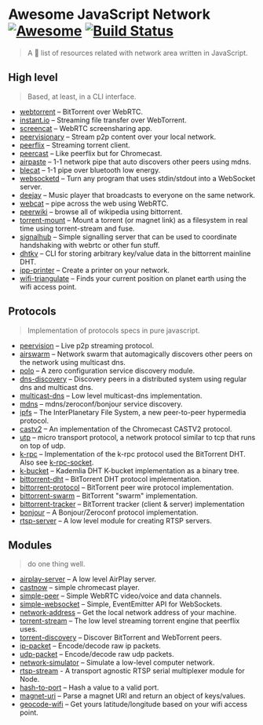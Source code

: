 # Awesome JavaScript Network [![Awesome](https://cdn.rawgit.com/sindresorhus/awesome/d7305f38d29fed78fa85652e3a63e154dd8e8829/media/badge.svg)](https://github.com/Kikobeats/awesome-network-js) [![Build Status](https://img.shields.io/travis/Kikobeats/awesome-network-js/master.svg?style=flat-square)](https://travis-ci.org/Kikobeats/awesome-network-js)

> A 🎩 list of resources related with network area written in JavaScript.

## High level

> Based, at least, in a CLI interface.

* [webtorrent](https://github.com/feross/webtorrent) – BitTorrent over WebRTC.
* [instant.io](https://github.com/feross/instant.io) – Streaming file transfer over WebTorrent.
* [screencat](https://github.com/maxogden/screencat) – WebRTC screensharing app.
* [peervisionary](https://github.com/mafintosh/peervisionary) – Stream p2p content over your local network.
* [peerflix](https://github.com/mafintosh/peerflix) – Streaming torrent client.
* [peercast](https://github.com/mafintosh/peercast) – Like peerflix but for Chromecast.
* [airpaste](https://github.com/mafintosh/airpaste) – 1-1 network pipe that auto discovers other peers using mdns.
* [blecat](https://github.com/mafintosh/blecat) – 1-1 pipe over bluetooth low energy.
* [websocketd](https://github.com/joewalnes/websocketd) – Turn any program that uses stdin/stdout into a WebSocket server.
* [deejay](https://github.com/mafintosh/deejay) – Music player that broadcasts to everyone on the same network.
* [webcat](https://github.com/mafintosh/webcat) – pipe across the web using WebRTC.
* [peerwiki](https://github.com/mafintosh/peerwiki) – browse all of wikipedia using bittorrent.
* [torrent-mount](https://github.com/mafintosh/torrent-mount) – Mount a torrent (or magnet link) as a filesystem in real time using torrent-stream and fuse.
* [signalhub](https://github.com/mafintosh/signalhub) – Simple signalling server that can be used to coordinate handshaking with webrtc or other fun stuff.
* [dhtkv](https://github.com/maxogden/dhtkv) – CLI for storing arbitrary key/value data in the bittorrent mainline DHT.
* [ipp-printer](https://github.com/watson/ipp-printer) – Create a printer on your network.
* [wifi-triangulate](https://github.com/watson/wifi-triangulate) – Finds your current position on planet earth using the wifi access point.

## Protocols

> Implementation of protocols specs in pure javascript.

* [peervision](https://github.com/mafintosh/peervision) – Live p2p streaming protocol.
* [airswarm](https://github.com/mafintosh/airswarm) – Network swarm that automagically discovers other peers on the network using multicast dns.
* [polo](https://github.com/mafintosh/polo) – A zero configuration service discovery module.
* [dns-discovery](https://github.com/mafintosh/dns-discovery) – Discovery peers in a distributed system using regular dns and multicast dns.
* [multicast-dns](https://github.com/mafintosh/multicast-dns) – Low level multicast-dns implementation.
* [mdns](https://github.com/agnat/node_mdns) – mdns/zeroconf/bonjour service discovery.
* [ipfs](https://github.com/ipfs/js-ipfs-api) – The InterPlanetary File System, a new peer-to-peer hypermedia protocol.
* [castv2](https://github.com/thibauts/node-castv2) – An implementation of the Chromecast CASTV2 protocol.
* [utp](https://github.com/mafintosh/utp) – micro transport protocol, a network protocol similar to tcp that runs on top of udp.
* [k-rpc](https://github.com/mafintosh/k-rpc) – Implementation of the k-rpc protocol used the BitTorrent DHT. Also see [k-rpc-socket](https://github.com/mafintosh/k-rpc-socket).
* [k-bucket](https://github.com/tristanls/k-bucket) – Kademlia DHT K-bucket implementation as a binary tree.
* [bittorrent-dht](https://github.com/feross/bittorrent-dht) – BitTorrent DHT protocol implementation.
* [bittorrent-protocol](https://github.com/feross/bittorrent-protocol) – BitTorrent peer wire protocol implementation.
* [bittorrent-swarm](https://github.com/feross/bittorrent-swarm) – BitTorrent "swarm" implementation.
* [bittorrent-tracker](https://github.com/feross/bittorrent-tracker) – BitTorrent tracker (client & server) implementation
* [bonjour](https://github.com/watson/bonjour) – A Bonjour/Zeroconf protocol implementation.
* [rtsp-server](https://github.com/watson/rtsp-server) – A low level module for creating RTSP servers.

## Modules

> do one thing well.

* [airplay-server](https://github.com/watson/airplay-server) – A low level AirPlay server.
* [castnow](https://github.com/xat/chromecast-player) – simple chromecast player.
* [simple-peer](https://github.com/feross/simple-peer) – Simple WebRTC video/voice and data channels.
* [simple-websocket](https://github.com/feross/simple-websocket) – Simple, EventEmitter API for WebSockets.
* [network-address](https://github.com/mafintosh/network-address) – Get the local network address of your machine.
* [torrent-stream](https://github.com/mafintosh/torrent-stream) – The low level streaming torrent engine that peerflix uses.
* [torrent-discovery](https://github.com/feross/torrent-discovery) – Discover BitTorrent and WebTorrent peers.
* [ip-packet](https://github.com/mafintosh/ip-packet) – Encode/decode raw ip packets.
* [udp-packet](https://github.com/substack/udp-packet) – Encode/decode raw udp packets.
* [network-simulator](https://github.com/substack/network-simulator) – Simulate a low-level computer network.
* [rtsp-stream](https://github.com/watson/rtsp-stream) - A transport agnostic RTSP serial multiplexer module for Node.
* [hash-to-port](https://github.com/mafintosh/hash-to-port) – Hash a value to a valid port.
* [magnet-uri](https://github.com/feross/magnet-uri) – Parse a magnet URI and return an object of keys/values.
* [geocode-wifi](https://github.com/watson/geocode-wifi) – Get yours latitude/longitude based on your wifi access point.

